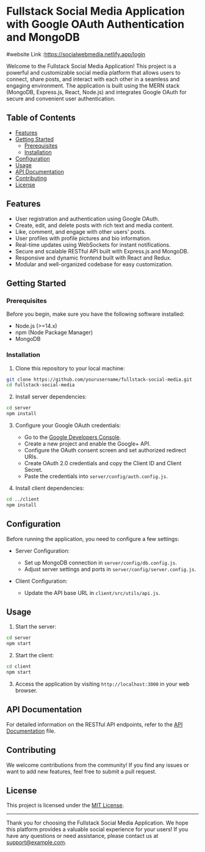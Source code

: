 
# Fullstack Social Media Application with Google OAuth Authentication and MongoDB


#website Link :https://socialwebmedia.netlify.app/login


Welcome to the Fullstack Social Media Application! This project is a powerful and customizable social media platform that allows users to connect, share posts, and interact with each other in a seamless and engaging environment. The application is built using the MERN stack (MongoDB, Express.js, React, Node.js) and integrates Google OAuth for secure and convenient user authentication.

## Table of Contents

- [Features](#features)
- [Getting Started](#getting-started)
  - [Prerequisites](#prerequisites)
  - [Installation](#installation)
- [Configuration](#configuration)
- [Usage](#usage)
- [API Documentation](#api-documentation)
- [Contributing](#contributing)
- [License](#license)

## Features

- User registration and authentication using Google OAuth.
- Create, edit, and delete posts with rich text and media content.
- Like, comment, and engage with other users' posts.
- User profiles with profile pictures and bio information.
- Real-time updates using WebSockets for instant notifications.
- Secure and scalable RESTful API built with Express.js and MongoDB.
- Responsive and dynamic frontend built with React and Redux.
- Modular and well-organized codebase for easy customization.

## Getting Started

### Prerequisites

Before you begin, make sure you have the following software installed:

- Node.js (>=14.x)
- npm (Node Package Manager)
- MongoDB

### Installation

1. Clone this repository to your local machine:

```bash
git clone https://github.com/yourusername/fullstack-social-media.git
cd fullstack-social-media
```

2. Install server dependencies:

```bash
cd server
npm install
```

3. Configure your Google OAuth credentials:
   - Go to the [Google Developers Console](https://console.developers.google.com/).
   - Create a new project and enable the Google+ API.
   - Configure the OAuth consent screen and set authorized redirect URIs.
   - Create OAuth 2.0 credentials and copy the Client ID and Client Secret.
   - Paste the credentials into `server/config/auth.config.js`.

4. Install client dependencies:

```bash
cd ../client
npm install
```

## Configuration

Before running the application, you need to configure a few settings:

- Server Configuration:
  - Set up MongoDB connection in `server/config/db.config.js`.
  - Adjust server settings and ports in `server/config/server.config.js`.

- Client Configuration:
  - Update the API base URL in `client/src/utils/api.js`.

## Usage

1. Start the server:

```bash
cd server
npm start
```

2. Start the client:

```bash
cd client
npm start
```

3. Access the application by visiting `http://localhost:3000` in your web browser.

## API Documentation

For detailed information on the RESTful API endpoints, refer to the [API Documentation](api-documentation.md) file.

## Contributing

We welcome contributions from the community! If you find any issues or want to add new features, feel free to submit a pull request.

## License

This project is licensed under the [MIT License](LICENSE).

---

Thank you for choosing the Fullstack Social Media Application. We hope this platform provides a valuable social experience for your users! If you have any questions or need assistance, please contact us at support@example.com.


